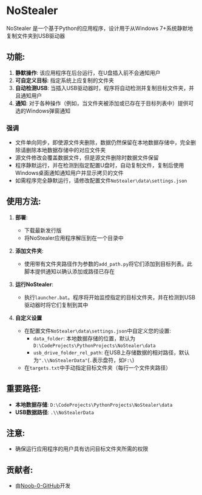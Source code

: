 # NoStealer

NoStealer 是一个基于Python的应用程序，设计用于从Windows 7+系统静默地复制文件夹到USB驱动器

## 功能:

1. **静默操作**: 该应用程序在后台运行，在U盘插入前不会通知用户
2. **可自定义目标**: 指定系统上应复制的文件夹
3. **自动检测USB**: 当插入USB驱动器时，程序将自动检测并复制目标文件夹，并且通知用户
4. **通知**: 对于各种操作（例如，当文件夹被添加或已存在于目标列表中）提供可选的Windows弹窗通知

### 强调

- 文件单向同步，即使源文件夹删除，数据仍然保留在本地数据存储中，完全删除请删除本地数据存储中的对应文件夹
- 源文件修改会覆盖数据文件，但是源文件删除时数据文件保留
- 程序静默运行，并在检测到指定配置U盘时，自动复制文件，复制后使用Windows桌面通知通知用户并显示拷贝的文件
- 如需程序完全静默运行，请修改配置文件`NoStealer\data\settings.json`

## 使用方法:

1. **部署**:
    - 下载最新发行版
    - 将NoStealer应用程序解压到在一个目录中

2. **添加文件夹**:
    - 使用带有文件夹路径作为参数的`add_path.py`将它们添加到目标列表。此脚本提供通知以确认添加或路径已存在

3. **运行NoStealer**:
    - 执行`launcher.bat`。程序将开始监控指定的目标文件夹，并在检测到USB驱动器时将它们复制到其中

4. **自定义设置**
    - 在配置文件`NoStealer\data\settings.json`中自定义您的设置:
        - `data_folder`: 本地数据存储的位置，默认为`D:\CodeProjects\PythonProjects\NoStealer\data`
        - `usb_drive_folder_rel_path`: 在USB上存储数据的相对路径，默认为`".\\NoStealerData"`(`.`表示盘符，如`F:\`)
    - 在`targets.txt`中手动指定目标文件夹（每行一个文件夹路径）

## 重要路径:

- **本地数据存储**: `D:\CodeProjects\PythonProjects\NoStealer\data`
- **USB数据路径**: `.\\NoStealerData`

## 注意:

- 确保运行应用程序的用户具有访问目标文件夹所需的权限

## 贡献者:

- 由[Noob-0-GitHub](https://github.com/Noob-0-GitHub/NoStealer)开发
